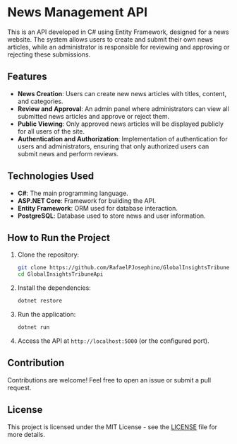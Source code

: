 # News Management API

This is an API developed in C# using Entity Framework, designed for a news website. The system allows users to create and submit their own news articles, while an administrator is responsible for reviewing and approving or rejecting these submissions.

## Features

- **News Creation**: Users can create new news articles with titles, content, and categories.
- **Review and Approval**: An admin panel where administrators can view all submitted news articles and approve or reject them.
- **Public Viewing**: Only approved news articles will be displayed publicly for all users of the site.
- **Authentication and Authorization**: Implementation of authentication for users and administrators, ensuring that only authorized users can submit news and perform reviews.

## Technologies Used

- **C#**: The main programming language.
- **ASP.NET Core**: Framework for building the API.
- **Entity Framework**: ORM used for database interaction.
- **PostgreSQL**: Database used to store news and user information.

## How to Run the Project

1. Clone the repository:
   ```bash
   git clone https://github.com/RafaelPJosephino/GlobalInsightsTribuneApi.git
   cd GlobalInsightsTribuneApi
   ```

2. Install the dependencies:
   ```bash
   dotnet restore
   ```

3. Run the application:
   ```bash
   dotnet run
   ```

4. Access the API at `http://localhost:5000` (or the configured port).

## Contribution

Contributions are welcome! Feel free to open an issue or submit a pull request.

## License

This project is licensed under the MIT License - see the [LICENSE](LICENSE) file for more details.
